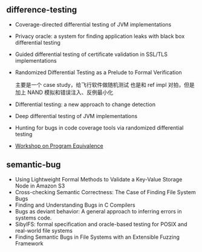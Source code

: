 ## difference-testing
- Coverage-directed differential testing of JVM implementations
- Privacy oracle: a system for finding application leaks with black box differential testing
- Guided differential testing of certificate validation in SSL/TLS implementations
- Randomized Differential Testing as a Prelude to Formal Verification

   主要是一个 case study，给飞行软件做随机测试
    也是和 ref impl 对拍，但是加上 NAND 模拟和错误注入、反例最小化

- Differential testing: a new approach to change detection
- Deep differential testing of JVM implementations
- Hunting for bugs in code coverage tools via randomized differential testing
- [Workshop on Program Equivalence](http://eecs.qmul.ac.uk/~nikost/wpe2016/tlks.html)

## semantic-bug
- Using Lightweight Formal Methods to Validate a Key-Value Storage Node in Amazon S3
- Cross-checking Semantic Correctness: The Case of Finding File System Bugs
- Finding and Understanding Bugs in C Compilers
- Bugs as deviant behavior: A general approach to inferring errors in systems code.
- SibylFS: formal specification and oracle-based testing for POSIX and real-world file systems
- Finding Semantic Bugs in File Systems with an Extensible Fuzzing Framework
